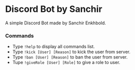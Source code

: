 # Discord Bot by Sanchir
A simple Discord Bot made by Sanchir Enkhbold.
### Commands
* Type ```!help``` to display all commands list.
* Type ```!kick [User] [Reason]``` to kick the user from server.
* Type ```!ban [User] [Reason]``` to ban the user from server.
* Tupe ```!giveRole [User] [Role]``` to give a role to user.
